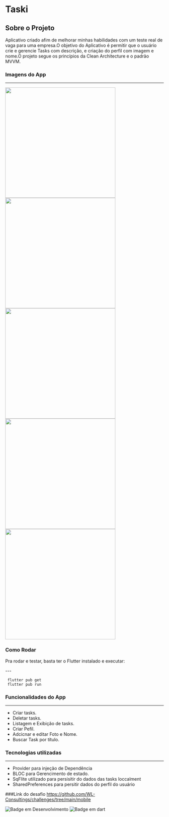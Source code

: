 # Taski

## Sobre o Projeto
Aplicativo criado afim de melhorar minhas habilidades com um teste real de vaga para uma empresa.O objetivo do Aplicativo é permitir que o usuário crie e gerencie Tasks com descrição, e criação do perfil com imagem e nome.O projeto segue os princípios da Clean Architecture e o padrão MVVM. 

### Imagens do App
---
<img src="https://github.com/user-attachments/assets/496e30e8-34b3-467e-9f55-7d7a50dc023d" height="350em">
<img src="https://github.com/user-attachments/assets/f20373a8-2f7f-4a4b-bb40-39cd1380ae34" height="350em">
<img src="https://github.com/user-attachments/assets/1a9ab464-19ad-4339-aaa2-02c9da25433e" height="350em">
<img src="https://github.com/user-attachments/assets/4cd40927-f422-4a8f-9bc2-450e841e4f61" height="350em">
<img src="https://github.com/user-attachments/assets/245cef2d-e30d-4a06-9418-79df2a579f48" height="350em">

### Como Rodar 
<p>
 Pra rodar e testar, basta ter o Flutter instalado e executar:
</p>
---

```
 flutter pub get
 flutter pub run
```

### Funcionalidades do App
---
 * Criar tasks.
 * Deletar tasks. 
 * Listagem e Exibição de tasks.
 * Criar Pefil.
 * Adcicnar e editar Foto e Nome.
 * Buscar Task por título.

 ### Tecnologias utilizadas
 ---
 * Provider para injeção de Dependência
 * BLOC para Gerencimento de estado.
 * SqFlite utilizado para persisitir do dados das tasks loccalment
 * SharedPreferences para persitir dados do perfil do usuário
   
  
  ###Link do desafio <https://github.com/WL-Consultings/challenges/tree/main/mobile>
  
  ![Badge em Desenvolvimento](http://img.shields.io/static/v1?label=STATUS&message=EM%20DESENVOLVIMENTO&color=GREEN&style=for-the-badge)
  ![Badge em dart](http://img.shields.io/static/v1?label=LENGUAGE&message=%20DART&color=BLUEN&style=for-the-badge)
